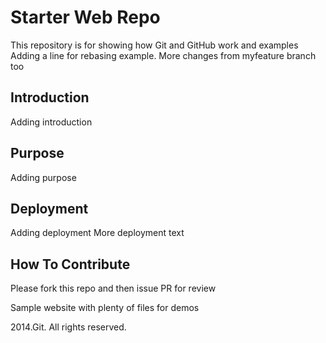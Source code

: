 # Starter Web Repo

This repository is for showing how Git and GitHub work and examples
Adding a line for rebasing example. More changes from myfeature branch too

## Introduction

Adding introduction

## Purpose

Adding purpose

## Deployment

Adding deployment
More deployment text

## How To Contribute

Please fork this repo and then issue PR for review

Sample website with plenty of files for demos

2014.Git. All rights reserved.